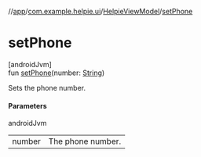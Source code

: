 //[app](../../../index.md)/[com.example.helpie.ui](../index.md)/[HelpieViewModel](index.md)/[setPhone](set-phone.md)

# setPhone

[androidJvm]\
fun [setPhone](set-phone.md)(number: [String](https://kotlinlang.org/api/latest/jvm/stdlib/kotlin/-string/index.html))

Sets the phone number.

#### Parameters

androidJvm

| | |
|---|---|
| number | The phone number. |
